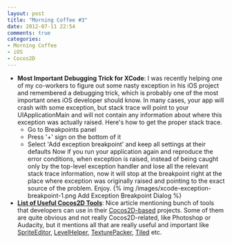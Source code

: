 ```yaml
---
layout: post
title: "Morning Coffee #3"
date: 2012-07-11 22:54
comments: true
categories: 
- Morning Coffee
- iOS
- Cocos2D
---
```

* __Most Important Debugging Trick for XCode__: I was recently helping one of my co-workers to figure out
  some nasty exception in his iOS project and remembered a debugging trick,
  which is probably one of the most important ones iOS developer should know. 
  In many cases, your app will crash with some exception, but stack trace will point to your
  UIApplicationMain and will not contain any information about where this exception
  was actually raised. Here's how to get the proper stack trace.
  - Go to Breakpoints panel
  - Press '+' sign on the bottom of it
  - Select 'Add exception breakpoint' and keep all settings at their defaults
  Now if you run your application again and reproduce the error conditions, when
  exception is raised, instead of being caught only by the top-level exception handler and
  lose all the relevant stack trace information, now it will stop at the breakpoint 
  right at the place where exception was originally raised and pointing to the exact
  source of the problem. Enjoy.
  {% img  /images/xcode-exception-breakpoint-1.png Add Exception Breakpoint Dialog %}
* __[List of Useful Cocos2D Tools](http://abitofcode.com/2012/07/cocos2d-useful-tools/)__:
  Nice article mentioning bunch of tools that developers can use in their
  [Cocos2D-based](http://www.cocos2d-iphone.org/) projects. Some of them are quite obvious 
  and not really Cocos2D-related, like Photoshop or Audacity, but it mentions all that are really
  useful and important like [SpriteEditor](http://click.linksynergy.com/fs-bin/stat?id=Vg6WGCcESLE&offerid=146261&type=3&subid=0&tmpid=1826&RD_PARM1=http%253A%252F%252Fitunes.apple.com%252Fus%252Fapp%252Fspritehelper%252Fid416068717%253Fmt%253D12%2526uo%253D4%2526partnerId%253D30), 
  [LevelHelper](http://click.linksynergy.com/fs-bin/stat?id=Vg6WGCcESLE&offerid=146261&type=3&subid=0&tmpid=1826&RD_PARM1=http%253A%252F%252Fitunes.apple.com%252Fus%252Fapp%252Flevelhelper%252Fid421740820%253Fmt%253D12%2526uo%253D4%2526partnerId%253D30),
  [TexturePacker](http://www.codeandweb.com/texturepacker), [Tiled](http://www.mapeditor.org/) etc.
